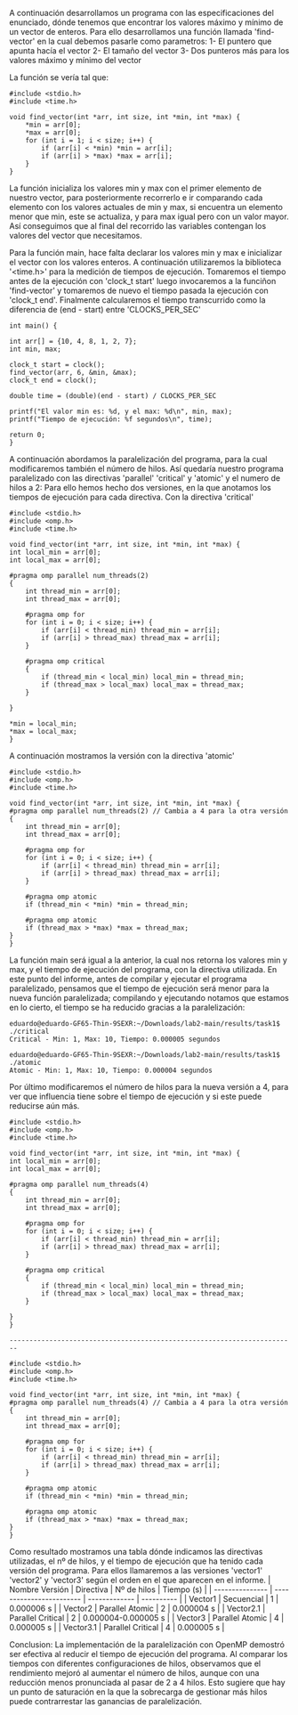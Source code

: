 A continuación desarrollamos un programa con las especificaciones del enunciado, dónde tenemos que encontrar los valores máximo
y mínimo de un vector de enteros. Para ello desarrollamos una función llamada 'find-vector' en la cual debemos pasarle como parametros: 
1- El puntero que apunta hacía el vector 
2- El tamaño del vector 
3- Dos punteros más para los valores máximo y mínimo del vector

La función se vería tal que:

    #include <stdio.h>
    #include <time.h>

    void find_vector(int *arr, int size, int *min, int *max) {
        *min = arr[0];
        *max = arr[0];
        for (int i = 1; i < size; i++) {
            if (arr[i] < *min) *min = arr[i];
            if (arr[i] > *max) *max = arr[i];
        }
    }

La función inicializa los valores min y max con el primer elemento de nuestro vector, para posteriormente recorrerlo e ir comparando cada 
elemento con los valores actuales de min y max, si encuentra un elemento menor que min, este se actualiza, y para max igual pero con un valor mayor. 
Así conseguimos que al final del recorrido las variables contengan los valores del vector que necesitamos.

Para la función main, hace falta declarar los valores min y max e inicializar el vector con los valores enteros. 
A continuación utilizaremos la biblioteca '<time.h>' para la medición de tiempos de ejecución. Tomaremos el tiempo antes de la ejecución
con 'clock_t start' luego invocaremos a la funciñon 'find-vector' y tomaremos de nuevo el tiempo pasada la ejecución con 'clock_t end'. 
Finalmente calcularemos el tiempo transcurrido como la diferencia de (end - start) entre 'CLOCKS_PER_SEC'

    int main() {

    int arr[] = {10, 4, 8, 1, 2, 7};
    int min, max;

    clock_t start = clock();
    find_vector(arr, 6, &min, &max);
    clock_t end = clock();

    double time = (double)(end - start) / CLOCKS_PER_SEC

    printf("El valor min es: %d, y el max: %d\n", min, max);
    printf("Tiempo de ejecución: %f segundos\n", time);

    return 0;
    }

A continuación abordamos la paralelización del programa, para la cual modificaremos también el número de hilos.
Así quedaría nuestro programa paralelizado con las directivas 'parallel' 'critical' y 'atomic' y el numero de hilos a 2:
Para ello hemos hecho dos versiones, en la que anotamos los tiempos de ejecución para cada directiva.
Con la directiva 'critical'

    #include <stdio.h>
    #include <omp.h>
    #include <time.h>

    void find_vector(int *arr, int size, int *min, int *max) {
    int local_min = arr[0];
    int local_max = arr[0];

    #pragma omp parallel num_threads(2)
    {
        int thread_min = arr[0];
        int thread_max = arr[0];
        
        #pragma omp for
        for (int i = 0; i < size; i++) {
            if (arr[i] < thread_min) thread_min = arr[i];
            if (arr[i] > thread_max) thread_max = arr[i];
        }
        
        #pragma omp critical
        {
            if (thread_min < local_min) local_min = thread_min;
            if (thread_max > local_max) local_max = thread_max;
        }

    }

    *min = local_min;
    *max = local_max;
    }

A continuación mostramos la versión con la directiva 'atomic'

    #include <stdio.h>
    #include <omp.h>
    #include <time.h>

    void find_vector(int *arr, int size, int *min, int *max) {
    #pragma omp parallel num_threads(2) // Cambia a 4 para la otra versión
    {
        int thread_min = arr[0];
        int thread_max = arr[0];

        #pragma omp for
        for (int i = 0; i < size; i++) {
            if (arr[i] < thread_min) thread_min = arr[i];
            if (arr[i] > thread_max) thread_max = arr[i];
        }

        #pragma omp atomic
        if (thread_min < *min) *min = thread_min;

        #pragma omp atomic
        if (thread_max > *max) *max = thread_max;
    }
    }

La función main será igual a la anterior, la cual nos retorna los valores min y max, y el tiempo de ejecución del programa, con la directiva utilizada.
En este punto del informe, antes de compilar y ejecutar el programa paralelizado, pensamos que el tiempo de ejecución será menor
para la nueva función paralelizada; compilando y ejecutando notamos que estamos en lo cierto, el tiempo se ha reducido gracias a la paralelización:

    eduardo@eduardo-GF65-Thin-9SEXR:~/Downloads/lab2-main/results/task1$ ./critical
    Critical - Min: 1, Max: 10, Tiempo: 0.000005 segundos

    eduardo@eduardo-GF65-Thin-9SEXR:~/Downloads/lab2-main/results/task1$ ./atomic
    Atomic - Min: 1, Max: 10, Tiempo: 0.000004 segundos

Por último modificaremos el número de hilos para la nueva versión a 4, para ver que influencia tiene sobre el tiempo de ejecución y si este puede
reducirse aún más.

    #include <stdio.h>
    #include <omp.h>
    #include <time.h>

    void find_vector(int *arr, int size, int *min, int *max) {
    int local_min = arr[0];
    int local_max = arr[0];

    #pragma omp parallel num_threads(4)
    {
        int thread_min = arr[0];
        int thread_max = arr[0];
        
        #pragma omp for
        for (int i = 0; i < size; i++) {
            if (arr[i] < thread_min) thread_min = arr[i];
            if (arr[i] > thread_max) thread_max = arr[i];
        }
        
        #pragma omp critical
        {
            if (thread_min < local_min) local_min = thread_min;
            if (thread_max > local_max) local_max = thread_max;
        }

    }
    }

    ------------------------------------------------------------------------
    
    #include <stdio.h>
    #include <omp.h>
    #include <time.h>

    void find_vector(int *arr, int size, int *min, int *max) {
    #pragma omp parallel num_threads(4) // Cambia a 4 para la otra versión
    {
        int thread_min = arr[0];
        int thread_max = arr[0];

        #pragma omp for
        for (int i = 0; i < size; i++) {
            if (arr[i] < thread_min) thread_min = arr[i];
            if (arr[i] > thread_max) thread_max = arr[i];
        }

        #pragma omp atomic
        if (thread_min < *min) *min = thread_min;

        #pragma omp atomic
        if (thread_max > *max) *max = thread_max;
    }
    }

Como resultado mostramos una tabla dónde indicamos las directivas utilizadas, el nº de hilos, y el tiempo de ejecución que ha tenido cada versión del programa.
Para ellos llamaremos a las versiones 'vector1' 'vector2' y 'vector3' según el orden en el que aparecen en el informe.
|  Nombre Versión   |     Directiva             |  Nº de hilos  | Tiempo (s) |
|  ---------------  | ------------------------  | ------------- | ---------- |
|      Vector1      |  Secuencial               |      1        | 0.000006 s |
|      Vector2      | Parallel Atomic           |      2        | 0.000004 s |
|      Vector2.1    | Parallel Critical         |      2        | 0.000004-0.000005 s |
|      Vector3      | Parallel Atomic           |      4        | 0.000005 s |
|      Vector3.1    | Parallel Critical         |      4        | 0.000005 s |

Conclusion: La implementación de la paralelización con OpenMP demostró ser efectiva al reducir el tiempo de ejecución del programa. 
Al comparar los tiempos con diferentes configuraciones de hilos, observamos que el rendimiento mejoró al aumentar el número de hilos, aunque con una reducción menos pronunciada al pasar de 2 a 4 hilos. 
Esto sugiere que hay un punto de saturación en la que la sobrecarga de gestionar más hilos puede contrarrestar las ganancias de paralelización.
